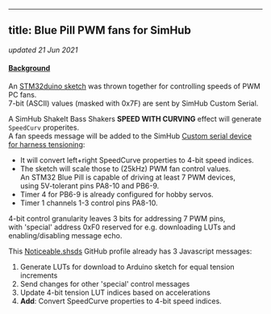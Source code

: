 
---
title: Blue Pill PWM fans for SimHub
---
*updated 21 Jun 2021*

#### [Background](https://blekenbleu.github.io/Arduino/SimHubCustomSerial.html)
An [STM32duino sketch](https://github.com/blekenbleu/blekenbleu.github.io/tree/master/Arduino/Blue_PWMfan) was thrown together for controlling speeds of PWM PC fans.  
7-bit (ASCII) values (masked with 0x7F) are sent by SimHub Custom Serial.  

A SimHub ShakeIt Bass Shakers **SPEED WITH CURVING** effect will generate `SpeedCurv` properites.  
A fan speeds message will be added to the SimHub [Custom serial device for harness tensioning](Noticeable.shsds.txt):
-  It will convert left+right SpeedCurve properties to 4-bit speed indices.  
-  The sketch will scale those to (25kHz) PWM fan control values.  
An STM32 Blue Pill is capable of driving at least 7 PWM devices,    
using 5V-tolerant pins PA8-10 and PB6-9.  
  - Timer 4 for PB6-9 is already configured for hobby servos.  
  - Timer 1 channels 1-3 control pins PA8-10.  

4-bit control granularity leaves 3 bits for addressing 7 PWM pins,  
with 'special' address 0xF0 reserved for e.g. downloading LUTs and enabling/disabling message echo.  

This [Noticeable.shsds](Noticeable.shsds.txt) GitHub profile already has 3 Javascript messages:
1) Generate LUTs for download to Arduino sketch for equal tension increments
2) Send changes for other 'special' control messages
3) Update 4-bit tension LUT indices based on accelerations
4) **Add**:  Convert SpeedCurve properties to 4-bit speed indices.
